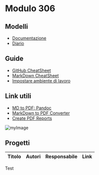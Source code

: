# Modulo 306


## Modelli
- [Documentazione](Modelli/DocumentazioneCompleta.md)
- [Diario](Modelli/ModelloDiario.md)


## Guide
- [GitHub CheatSheet](Guide/github-cheatsheet.pdf)
- [MarkDown CheatSheet](Guide/markdownCheatSheet.md)
- [Impostare ambiente di lavoro](Guide/ImpostareAmbienteLavoro.md)


## Link utili
- [MD to PDF: Pandoc](http://www.pandoc.org)
- [MarkDown to PDF Converter](http://www.markdowntopdf.com/)
- [Create PDF Reports](https://medium.com/@sorenlind/create-pdf-reports-using-r-r-markdown-latex-and-knitr-on-windows-10-952b0c48bfa9#.49ii34y7a)

![myImage](https://ibb.co/YfZjzPC/cane.jpg)

## Progetti


|Titolo                   |Autori             |Responsabile         |Link           |
|:------------------------|:------------------|:--------------------|:--------------|

Test


